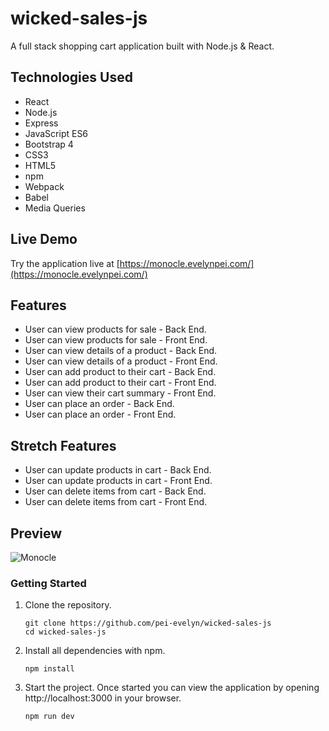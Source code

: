 # wicked-sales-js

A full stack shopping cart application built with Node.js &amp; React.

## Technologies Used

- React
- Node.js
- Express
- JavaScript ES6
- Bootstrap 4
- CSS3
- HTML5
- npm
- Webpack
- Babel
- Media Queries

## Live Demo

Try the application live at [https://monocle.evelynpei.com/](https://monocle.evelynpei.com/)

## Features

- User can view products for sale - Back End.
- User can view products for sale - Front End.
- User can view details of a product - Back End.
- User can view details of a product - Front End.
- User can add product to their cart - Back End.
- User can add product to their cart - Front End.
- User can view their cart summary - Front End.
- User can place an order - Back End.
- User can place an order - Front End.

## Stretch Features

- User can update products in cart - Back End.
- User can update products in cart - Front End.
- User can delete items from cart - Back End.
- User can delete items from cart - Front End.

## Preview

![Monocle](/server/public/images/monocle.gif)

### Getting Started

1. Clone the repository.

    ```shell
    git clone https://github.com/pei-evelyn/wicked-sales-js
    cd wicked-sales-js
    ```
2. Install all dependencies with npm.

    ```shell
    npm install
    ```

3. Start the project. Once started you can view the application by opening http://localhost:3000 in your browser.

    ```shell
    npm run dev
    ```
